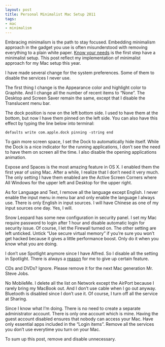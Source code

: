 ```yaml
---
layout: post
title: Personal Minimalist Mac Setup 2011
tags:
- mac
- minimalism
---
```

Embracing minimalism is the path to stay focused. Embedding minimalism approach in the gadget you use is often misunderstood with removing everything to a plain white paper. [Know your needs](http://sayzlim.net/minimal-living-with-macbook/) is the first step have a minimalist setup. This post reflect my implementation of minimalist approach for my Mac setup this year.

I have made several change for the system preferences. Some of them to disable the services I never use.

The first thing I change is the Appearance color and highlight color to Graphite. And I change all the number of recent items to “None”. The Desktop and Screen Saver remain the same, except that I disable the Translucent menu bar.

The dock position is now on the left bottom side. I used to have them at the bottom, but now I have them pinned on the left side. You can also have this effect by typing the line below into terminal:

	defaults write com.apple.dock pinning -string end

To gain more screen space, I set the Dock to automatically hide itself. While the Dock is a nice indicator for the running applications, I don&#8217;t see the need to have them on screen all the time. I also disable the opening applications animation.

Expose and Spaces is the most amazing feature in OS X. I enabled them the first year of using Mac. After a while, I realize that I don&#8217;t need it very much. The only setting I have them enabled are the Active Screen Corners where All Windows for the upper left and Desktop for the upper right.

As for Language and Text, I remove all the language except English. I never enable the input menu in menu bar and only enable the language I always use. There is only English in input sources. I will have Chinese as one of my input sources one day. Yes, I will.

Snow Leopard has some new configuration in security panel. I set my Mac require password to login after 1 hour and disable automatic login for security issue. Of course, I let the Firewall turned on. The other setting are left unticked. Untick “Use secure virtual memory” if you&#8217;re sure you won&#8217;t get hacked because it gives a little performance boost. Only do it when you know what you are doing.

I don&#8217;t use Spotlight anymore since I have Alfred. So I disable all the setting in Spotlight. There is always a [reason](http://www.sayzlim.net/alfred-app-vs-spotlight/) for me to give up certain feature.

CDs and DVDs? Ignore. Please remove it for the next Mac generation Mr. Steve Jobs.

No MobileMe. I delete all the list on Network except the AirPort because I rarely bring my MacBook out. And I don&#8217;t use cable when I go out anyway. Bluetooth is disabled since I don&#8217;t use it. Of course, I turn off all the service at Sharing.

Since I know what I&#8217;m doing. There is no need to create a separate administrator account. There is only one account which is mine. Having the guest account disabled ensures that nobody can access your Mac. Have only essential apps included in the “Login items”. Remove all the services you don&#8217;t use everytime you turn on your Mac.

To sum up this post, remove and disable unnecessary.